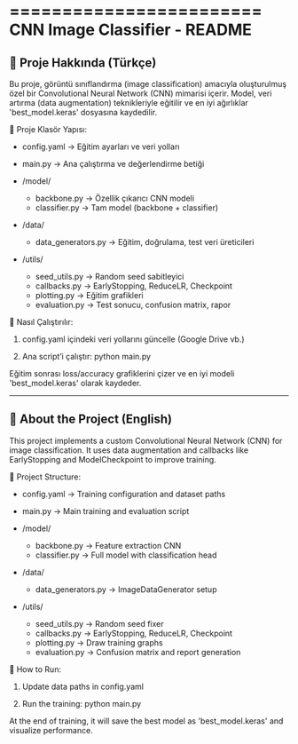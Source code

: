 ========================
 CNN Image Classifier - README
==================

📌 Proje Hakkında (Türkçe)
--------------------------
Bu proje, görüntü sınıflandırma (image classification) amacıyla oluşturulmuş özel bir Convolutional Neural Network (CNN) mimarisi içerir. Model, veri artırma (data augmentation) teknikleriyle eğitilir ve en iyi ağırlıklar 'best_model.keras' dosyasına kaydedilir.

📁 Proje Klasör Yapısı:
- config.yaml              → Eğitim ayarları ve veri yolları
- main.py                  → Ana çalıştırma ve değerlendirme betiği

- /model/
    - backbone.py          → Özellik çıkarıcı CNN modeli
    - classifier.py        → Tam model (backbone + classifier)

- /data/
    - data_generators.py   → Eğitim, doğrulama, test veri üreticileri

- /utils/
    - seed_utils.py        → Random seed sabitleyici
    - callbacks.py         → EarlyStopping, ReduceLR, Checkpoint
    - plotting.py          → Eğitim grafikleri
    - evaluation.py        → Test sonucu, confusion matrix, rapor

🚀 Nasıl Çalıştırılır:

1. config.yaml içindeki veri yollarını güncelle (Google Drive vb.)

2. Ana script’i çalıştır:
   python main.py

Eğitim sonrası loss/accuracy grafiklerini çizer ve en iyi modeli 'best_model.keras' olarak kaydeder.

-------------------------------------------

📌 About the Project (English)
------------------------------
This project implements a custom Convolutional Neural Network (CNN) for image classification. It uses data augmentation and callbacks like EarlyStopping and ModelCheckpoint to improve training.

📁 Project Structure:
- config.yaml              → Training configuration and dataset paths
- main.py                  → Main training and evaluation script

- /model/
    - backbone.py          → Feature extraction CNN
    - classifier.py        → Full model with classification head

- /data/
    - data_generators.py   → ImageDataGenerator setup

- /utils/
    - seed_utils.py        → Random seed fixer
    - callbacks.py         → EarlyStopping, ReduceLR, Checkpoint
    - plotting.py          → Draw training graphs
    - evaluation.py        → Confusion matrix and report generation

🚀 How to Run:

1. Update data paths in config.yaml

2. Run the training:
   python main.py

At the end of training, it will save the best model as 'best_model.keras' and visualize performance.

